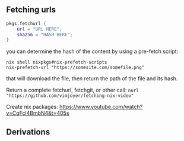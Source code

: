 
## Fetching urls

```nix
pkgs.fetchurl {
	url = "URL HERE";
	sha256 = "HASH HERE";
}
```

you can determine the hash of the content by using a pre-fetch script:
```Command line
nix shell nixpkgs#nix-prefetch-scripts
nix-prefetch-url "https://somesite.com/somefile.png"
```
that will download the file, then return the path of the file and its hash.

Return a complete fetchurl, fetchgit, or other call:
`nurl "https://github.com/vimjoyer/fetching-nix-video"`

Create nix packages:
https://www.youtube.com/watch?v=CqFcl4BmbN4&t=405s

## Derivations
